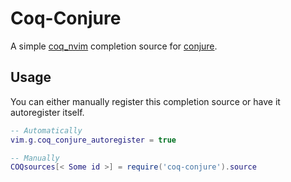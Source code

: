 # Coq-Conjure

A simple [coq_nvim](https://github.com/ms-jpq/coq_nvim) completion source for [conjure](https://github.com/Olical/conjure).

## Usage

You can either manually register this completion source or have it autoregister itself.

```lua
-- Automatically 
vim.g.coq_conjure_autoregister = true

-- Manually
COQsources[< Some id >] = require('coq-conjure').source
```
